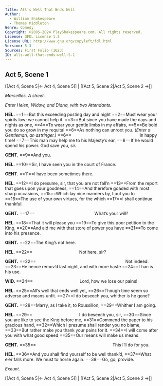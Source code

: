 ```yaml
---
Title: All’s Well That Ends Well
Author: 
  - William Shakespeare
  - Thomas Middleton
Genre: Comedy
Copyright: ©2005-2024 PlayShakespeare.com. All rights reserved.
License: GFDL License 1.3
License URL: http://www.gnu.org/copyleft/fdl.html
Version: 5.3
Sources: First Folio (1623)
ID: alls-well-that-ends-well-5-1
---
```


## Act 5, Scene 1
[[Act 4, Scene 5|← Act 4, Scene 5]] | [[Act 5, Scene 2|Act 5, Scene 2 →]]

*Marseilles. A street.*

*Enter Helen, Widow, and Diana, with two Attendants.*

**HEL.**
==1==But this exceeding posting day and night
==2==Must wear your spirits low; we cannot help it.
==3==But since you have made the days and nights as one,
==4==To wear your gentle limbs in my affairs,
==5==Be bold you do so grow in my requital
==6==As nothing can unroot you.
*(Enter a Gentleman, an astringer.)*
==6==                In happy time!
==7==This man may help me to his Majesty’s ear,
==8==If he would spend his power. God save you, sir.

**GENT.**
==9==And you.

**HEL.**
==10==Sir, I have seen you in the court of France.

**GENT.**
==11==I have been sometimes there.

**HEL.**
==12==I do presume, sir, that you are not fall’n
==13==From the report that goes upon your goodness,
==14==And therefore goaded with most sharp occasions,
==15==Which lay nice manners by, I put you to
==16==The use of your own virtues, for the which
==17==I shall continue thankful.

**GENT.**
==17==              What’s your will?

**HEL.**
==18==That it will please you
==19==To give this poor petition to the King,
==20==And aid me with that store of power you have
==21==To come into his presence.

**GENT.**
==22==The King’s not here.

**HEL.**
==22==           Not here, sir?

**GENT.**
==22==                     Not indeed.
==23==He hence remov’d last night, and with more haste
==24==Than is his use.

**WID.**
==24==           Lord, how we lose our pains!

**HEL.**
==25==All’s well that ends well yet,
==26==Though time seem so adverse and means unfit.
==27==I do beseech you, whither is he gone?

**GENT.**
==28==Marry, as I take it, to Roussillon,
==29==Whither I am going.

**HEL.**
==29==           I do beseech you, sir,
==30==Since you are like to see the King before me,
==31==Commend the paper to his gracious hand,
==32==Which I presume shall render you no blame,
==33==But rather make you thank your pains for it.
==34==I will come after you with what good speed
==35==Our means will make us means.

**GENT.**
==35==                  This I’ll do for you.

**HEL.**
==36==And you shall find yourself to be well thank’d,
==37==What e’er falls more. We must to horse again.
==38==Go, go, provide.

*Exeunt.*

[[Act 4, Scene 5|← Act 4, Scene 5]] | [[Act 5, Scene 2|Act 5, Scene 2 →]]